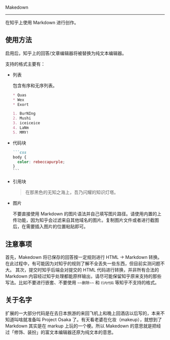Makedown

---

在知乎上使用 Markdown 进行创作。

## 使用方法

启用后，知乎上的回答/文章编辑器将被替换为纯文本编辑器。

支持的格式主要有：

* 列表

  包含有序和无序列表。

  ```md
  * Quas
  * Wex
  * Exort

  1. BurNIng
  2. Mushi
  3. iceiceice
  4. LaNm
  5. MMY!
  ```

* 代码块

  ````md
  ```css
  body {
    color: rebeccapurple;
  }
  ```
  ````

* 引用块

  > 在那黑色的无知之海上，吾乃闪耀的知识灯塔。

* 图片

  不要直接使用 Markdown 的图片语法并自己填写图片路径。请使用内置的上传功能，因为知乎会过滤来自其他域名的图片。复制图片文件或者进行截图后，在需要插入图片的位置粘贴即可。

## 注意事项

首先，Makedown 将已保存的回答按一定规则进行 HTML → Markdown 转换。在此过程中，有可能因为对知乎的规则了解不全丢失一些东西，但目前实测问题不大。
其次，提交时知乎后端会对提交的 HTML 代码进行转换，并非所有合法的 Markdown 内容经过知乎处理都能原样输出，请尽可能保留知乎原来支持的那些写法。比如不要进行嵌套、不要使用 `~~删除~~` 和 <code>`行内代码`</code> 等知乎不支持的格式。

## 关于名字

扩展的一大部分代码是在去日本旅游的来回飞机上和晚上回酒店以后写的，本来不知道叫啥就准备叫 Project Osaka 了。有天看老婆在化妆（makeup），就想到了 Markdown 其实是在 markup 上玩的一个梗。所以 Makedown 的意思就是把经过「修饰、装扮」的富文本编辑器还原为纯文本的意思。
